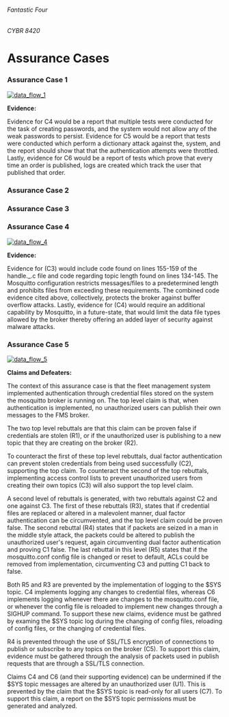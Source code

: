 ###### Fantastic Four
###### CYBR 8420

# Assurance Cases

### Assurance Case 1

[![data_flow_1](https://github.com/sanjar91/Fantastic-Four/blob/master/images/assurance_case1.png)](https://github.com/sanjar91/Fantastic-Four/blob/master/images/assurance_case1.png) 

**Evidence:** 

Evidence for C4 would be a report that multiple tests were conducted for the task of creating passwords, and the system would not allow any of the weak passwords to persist.  Evidence for C5 would be a report that tests were conducted which perform a dictionary attack against the, system, and the report should show that that the authentication attempts were throttled. Lastly, evidence for C6 would be a report of tests which prove that every time an order is published, logs are created which track the user that published that order. 

### Assurance Case 2
### Assurance Case 3
### Assurance Case 4

[![data_flow_4](https://github.com/sanjar91/Fantastic-Four/blob/master/images/Assurance_Case%20_4_new1.png)](https://github.com/sanjar91/Fantastic-Four/blob/master/images/Assurance_Case%20_4_new1.png)

**Evidence:** 

Evidence for (C3) would include code found on lines 155-159 of the handle._.c file and code regarding topic length found on lines 134-145. The Mosquitto configuration restricts messages/files to a predetermined length and prohibits files from exceeding these requirements. The combined code evidence cited above, collectively, protects the broker against buffer overflow attacks. Lastly, evidence for (C4) would require an additional capability by Mosquitto, in a future-state, that would limit the data file types allowed by the broker thereby offering an added layer of security against malware attacks. 

### Assurance Case 5

[![data_flow_5](https://github.com/sanjar91/Fantastic-Four/blob/master/images/Assurance_Case_5_update-20181009.png)](https://github.com/sanjar91/Fantastic-Four/blob/master/images/Assurance_Case_5_update-20181009.png)

**Claims and Defeaters:**

The context of this assurance case is that the fleet management system implemented authentication through credential files stored on the system the mosquitto broker is running on. The top level claim is that, when authentication is implemented, no unauthorized users can publish their own messages to the FMS broker.

The two top level rebuttals are that this claim can be proven false if credentials are stolen (R1), or if the unauthorized user is publishing to a new topic that they are creating on the broker (R2).

To counteract the first of these top level rebuttals,  dual factor authentication can prevent stolen credentials from being used successfully (C2), supporting the top claim. To counteract the second of the top rebuttals, implementing access control lists to prevent unauthorized users from creating their own topics (C3) will also support the top level claim.

A second level of rebuttals is generated, with two rebuttals against C2 and one against C3. The first of these rebuttals (R3), states that if credential files are replaced or altered in a malevolent manner, dual factor authentication can be circumvented, and the top level claim could be proven false. The second rebuttal (R4) states that if packets are seized in a man in the middle style attack, the packets could be altered to publish the unauthorized user's request, again circumventing dual factor authentication and proving C1 false. The last rebuttal in this level (R5) states that if the mosquitto.conf config file is changed or reset to default, ACLs could be removed from implementation, circumventing C3 and putting C1 back to false.

Both R5 and R3 are prevented by the implementation of logging to the $SYS topic. C4 implements logging any changes to credential files, whereas C6 implements logging whenever there are changes to the mosquitto.conf file, or whenever the config file is reloaded to implement new changes through a SIGHUP command. To support these new claims, evidence must be gathred by examing the $SYS topic log during the changing of config files, reloading of config files, or the changing of credential files.

R4 is prevented through the use of SSL/TLS encryption of connections to publish or subscribe to any topics on the broker (C5). To support this claim, evidence must be gathered through the analysis of packets used in publish requests that are through a SSL/TLS connection. 

Claims C4 and C6 (and their supporting evidence) can be undermined if the $SYS topic messages are altered by an unauthorized user (U1). This is prevented by the claim that the $SYS topic is read-only for all users (C7). To support this claim, a report on the $SYS topic permissions must be generated and analyzed.

